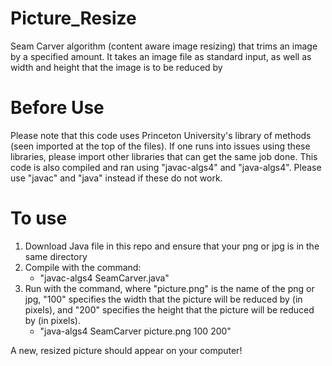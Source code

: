 # Picture_Resize
Seam Carver algorithm (content aware image resizing) that trims an image by a specified amount. It takes an image file as standard input, as well as 
width and height that the image is to be reduced by

# Before Use
Please note that this code uses Princeton University's library of methods (seen imported at the top of the files). 
If one runs into issues using these libraries, please import other libraries that can get the same job done. This code is also compiled and ran 
using "javac-algs4" and "java-algs4". Please use "javac" and "java" instead if these do not work.

# To use
1. Download Java file in this repo and ensure that your png or jpg is in the same directory 
2. Compile with the command:
    - "javac-algs4 SeamCarver.java"
3. Run with the command, where "picture.png" is the name of the png or jpg, "100" specifies the width that the picture will be reduced by (in pixels),
and "200" specifies the height that the picture will be reduced by (in pixels). 
    - "java-algs4 SeamCarver picture.png 100 200"
    
A new, resized picture should appear on your computer!
